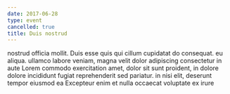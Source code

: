 ```yaml
---
date: 2017-06-28
type: event
cancelled: true
title: Duis nostrud
---
```

nostrud officia mollit. Duis esse quis qui cillum cupidatat do consequat. eu aliqua. ullamco labore veniam, magna velit dolor adipiscing consectetur in aute Lorem commodo exercitation amet, dolor sit sunt proident, in dolore dolore incididunt fugiat reprehenderit sed pariatur. in nisi elit, deserunt tempor eiusmod ea Excepteur enim et nulla occaecat voluptate ex irure